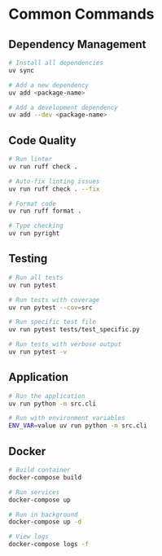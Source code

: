 # Common Commands

## Dependency Management
```bash
# Install all dependencies
uv sync

# Add a new dependency
uv add <package-name>

# Add a development dependency
uv add --dev <package-name>
```

## Code Quality
```bash
# Run linter
uv run ruff check .

# Auto-fix linting issues
uv run ruff check . --fix

# Format code
uv run ruff format .

# Type checking
uv run pyright
```

## Testing
```bash
# Run all tests
uv run pytest

# Run tests with coverage
uv run pytest --cov=src

# Run specific test file
uv run pytest tests/test_specific.py

# Run tests with verbose output
uv run pytest -v
```

## Application
```bash
# Run the application
uv run python -m src.cli

# Run with environment variables
ENV_VAR=value uv run python -m src.cli
```

## Docker
```bash
# Build container
docker-compose build

# Run services
docker-compose up

# Run in background
docker-compose up -d

# View logs
docker-compose logs -f
```